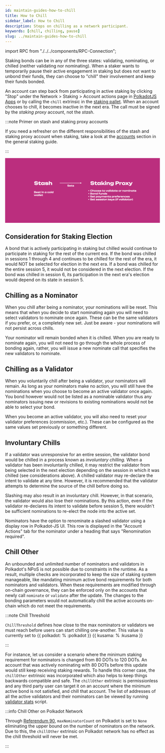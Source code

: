 ```yaml
---
id: maintain-guides-how-to-chill
title: How to Chill
sidebar_label: How to Chill
description: Steps on chilling as a network participant.
keywords: [chill, chilling, pause]
slug: ../maintain-guides-how-to-chill
---
```


import RPC from "./../../components/RPC-Connection";

Staking bonds can be in any of the three states: validating, nominating, or chilled (neither
validating nor nominating). When a staker wants to temporarily pause their active engagement in
staking but does not want to unbond their funds, they can choose to "chill" their involvement and
keep their funds bonded.

An account can step back from participating in active staking by clicking "Stop" under the Network >
Staking > Account actions page in [PolkadotJS Apps](https://polkadot.js.org/apps) or by calling the
`chill` extrinsic in the
[staking pallet](https://paritytech.github.io/substrate/master/pallet_staking/pallet/enum.Call.html#variant.chill).
When an account chooses to chill, it becomes inactive in the next era. The call must be signed by
the _staking proxy_ account, not the _stash_.

:::note Primer on stash and staking proxy accounts

If you need a refresher on the different responsibilities of the stash and staking proxy account
when staking, take a look at the [accounts](../learn/learn-staking.md#accounts) section in the
general staking guide.

:::

![staking](../assets/NPoS/staking-keys-stash-proxy.png)

## Consideration for Staking Election

A bond that is actively participating in staking but chilled would continue to participate in
staking for the rest of the current era. If the bond was chilled in sessions 1 through 4 and
continues to be chilled for the rest of the era, it would NOT be selected for election in the next
era. If a bond was chilled for the entire session 5, it would not be considered in the next
election. If the bond was chilled in session 6, its participation in the next era's election would
depend on its state in session 5.

## Chilling as a Nominator

When you chill after being a nominator, your nominations will be reset. This means that when you
decide to start nominating again you will need to select validators to nominate once again. These
can be the same validators if you prefer, or, a completely new set. Just be aware - your nominations
will not persist across chills.

Your nominator will remain bonded when it is chilled. When you are ready to nominate again, you will
not need to go through the whole process of bonding again, rather, you will issue a new nominate
call that specifies the new validators to nominate.

## Chilling as a Validator

When you voluntarily chill after being a validator, your nominators will remain. As long as your
nominators make no action, you will still have the nominations when you choose to become an active
validator once again. You bond however would not be listed as a nominable validator thus any
nominators issuing new or revisions to existing nominations would not be able to select your bond.

When you become an active validator, you will also need to reset your validator preferences
(commission, etc.). These can be configured as the same values set previously or something
different.

## Involuntary Chills

If a validator was unresponsive for an entire session, the validator bond would be chilled in a
process known as _involuntary chilling._ When a validator has been involuntarily chilled, it may
restrict the validator from being selected in the next election depending on the session in which it
was chilled (see considerations above). A chilled validator may re-declare the intent to validate at
any time. However, it is recommended that the validator attempts to determine the source of the
chill before doing so.

Slashing may also result in an involuntary chill. However, in that scenario, the validator would
also lose their nominations. By this action, even if the validator re-declares its intent to
validate before session 5, there wouldn't be sufficient nominations to re-elect the node into the
active set.

Nominators have the option to renominate a slashed validator using a display row in Polkadot-JS UI.
This row is displayed in the "Account Actions" tab for the nominator under a heading that says
"Renomination required".

## Chill Other

An unbounded and unlimited number of nominators and validators in Polkadot's NPoS is not possible
due to constraints in the runtime. As a result, multiple checks are incorporated to keep the size of
staking system manageable, like mandating minimum active bond requirements for both nominators and
validators. When these requirements are modified through on-chain governance, they can be enforced
only on the accounts that newly call `nominate` or `validate` after the update. The changes to the
bonding parameters would not automatically chill the active accounts on-chain which do not meet the
requirements.

:::note Chill Threshold

`ChillThreshold` defines how close to the max nominators or validators we must reach before users
can start chilling one-another. This value is currently set to
{{ polkadot: <RPC network="polkadot" path="query.staking.chillThreshold" defaultValue={90}/>% :polkadot }}
{{ kusama: <RPC network="kusama" path="query.staking.chillThreshold" defaultValue={90}/>% :kusama }}

:::

For instance, let us consider a scenario where the minimum staking requirement for nominators is
changed from 80 DOTs to 120 DOTs. An account that was actively nominating with 80 DOTs before this
update would still keep receiving staking rewards. To handle this corner case, the `chillOther`
extrinsic was incorporated which also helps to keep things backwards compatible and safe. The
`chillOther` extrinsic is permissionless and any third party user can target it on an account where
the minimum active bond is not satisfied, and chill that account. The list of addresses of all the
active validators and their nominators can be viewed by running
[validator stats](https://github.com/w3f/validator-stats) script.

:::info Chill Other on Polkadot Network

Through [Referendum 90](https://polkadot.polkassembly.io/referendum/90), `maxNominatorCount` on
Polkadot is set to `None` eliminating the upper bound on the number of nominators on the network.
Due to this, the `chillOther` extrinsic on Polkadot network has no effect as the chill threshold
will never be met.

:::
